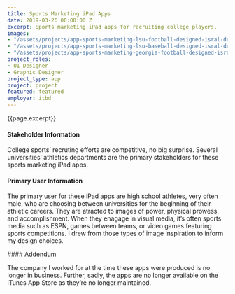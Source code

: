 ```yaml
---
title: Sports Marketing iPad Apps
date: 2019-03-26 00:00:00 Z
excerpt: Sports marketing iPad apps for recruiting college players.
images:
- "/assets/projects/app-sports-marketing-lsu-football-designed-isral-duke.jpg"
- "/assets/projects/app-sports-marketing-lsu-baseball-designed-isral-duke.jpg"
- "/assets/projects/app-sports-marketing-georgia-football-designed-isral-duke.jpg"
project_roles:
- UI Designer
- Graphic Designer
project_type: app
project: project
featured: featured
employer: itbd
---
```

<p class="lead">{{page.excerpt}}</p>
<h4>Stakeholder Information</h4>
<p>College sports’ recruting efforts are competitive, no big surprise. Several universities’ athletics departments are the primary stakeholders for these sports marketing iPad apps.</p>
<h4>Primary User Information</h4>
<p>The primary user for these iPad apps are high school athletes, very often male, who are choosing between universities for the beginning of their athletic careers. They are atracted to images of power, physical prowess, and accomplishment. When they enagage in visual media, it’s often sports media such as ESPN, games between teams, or video games featuring sports competitions. I drew from those types of image inspiration to inform my design choices.</p>
#### Addendum
<p>The company I worked for at the time these apps were produced is no longer in business. Further, sadly, the apps are no longer available on the iTunes App Store as they’re no longer maintained.</p>
